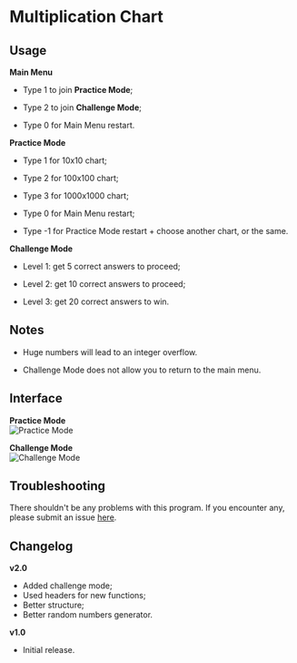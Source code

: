 # Multiplication Chart

## Usage
**Main Menu**
-  Type 1 to join **Practice Mode**;

-  Type 2 to join **Challenge Mode**;

-  Type 0 for Main Menu restart.
 
**Practice Mode**
-  Type 1 for 10x10 chart;

-  Type 2 for 100x100 chart;

-  Type 3 for 1000x1000 chart;

-  Type 0 for Main Menu restart;

-  Type -1 for Practice Mode restart + choose another chart, or the same.

**Challenge Mode**
-  Level 1: get 5 correct answers to proceed;

-  Level 2: get 10 correct answers to proceed;

-  Level 3: get 20 correct answers to win.

## Notes
-  Huge numbers will lead to an integer overflow.

-  Challenge Mode does not allow you to return to the main menu.

## Interface
<strong>Practice Mode</strong><br>
<img src="https://github.com/user-attachments/assets/4ae1a32a-eaf0-4006-8f32-11b31b2774fc" alt="Practice Mode"><br>

<strong>Challenge Mode</strong><br>
<img src="https://github.com/user-attachments/assets/b345ed31-aace-493d-ba35-b0adcc6e9fa0" alt="Challenge Mode"><br>

## Troubleshooting
There shouldn't be any problems with this program. If you encounter any, please submit an issue [here](https://github.com/Kevin4e/MultiplicationChart/issues).

## Changelog
**v2.0**
-  Added challenge mode;
-  Used headers for new functions;
-  Better structure;
-  Better random numbers generator.

**v1.0**
-  Initial release.
